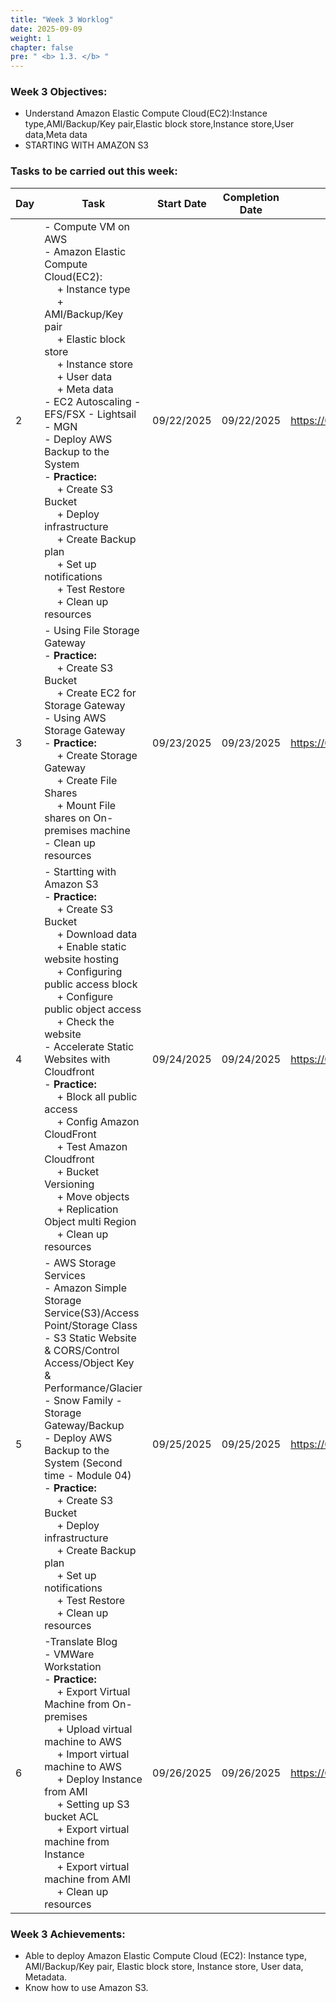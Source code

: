```yaml
---
title: "Week 3 Worklog"
date: 2025-09-09
weight: 1
chapter: false
pre: " <b> 1.3. </b> "
---
```




### Week 3 Objectives:

* Understand Amazon Elastic Compute Cloud(EC2):Instance type,AMI/Backup/Key pair,Elastic block store,Instance store,User data,Meta data
* STARTING WITH AMAZON S3



### Tasks to be carried out this week:
| Day | Task                                                                                                                                                                                                   | Start Date | Completion Date | Reference Material                        |
| --- | ------------------------------------------------------------------------------------------------------------------------------------------------------------------------------------------------------ | ---------- | --------------- | ----------------------------------------- |
| 2   | - Compute VM on AWS <br> - Amazon Elastic Compute Cloud(EC2): <br>&emsp; + Instance type <br>&emsp; + AMI/Backup/Key pair <br>&emsp;    + Elastic block store <br>&emsp; + Instance store <br>&emsp; + User data <br>&emsp; + Meta data <br> - EC2 Autoscaling - EFS/FSX - Lightsail - MGN <br> - Deploy AWS Backup to the System <br> - **Practice:** <br>&emsp; + Create S3 Bucket <br>&emsp; + Deploy infrastructure <br>&emsp; + Create Backup plan <br>&emsp; + Set up notifications <br>&emsp; + Test Restore <br>&emsp; + Clean up resources                                                                                                | 09/22/2025 | 09/22/2025      | <https://000013.awsstudygroup.com/> |
| 3   | - Using File Storage Gateway <br> - **Practice:** <br>&emsp; + Create S3 Bucket <br>&emsp; + Create EC2 for Storage Gateway <br> - Using AWS Storage Gateway <br> - **Practice:** <br>&emsp; + Create Storage Gateway <br>&emsp; + Create File Shares <br>&emsp; + Mount File shares on On-premises machine <br> - Clean up resources                                             | 09/23/2025 | 09/23/2025      | <https://000024.awsstudygroup.com/> |
| 4   | - Startting with Amazon S3 <br> - **Practice:** <br>&emsp; + Create S3 Bucket <br>&emsp; + Download data <br> &emsp; + Enable static website hosting <br> &emsp; + Configuring public access block <br> &emsp; + Configure public object access <br> &emsp; + Check the website <br> - Accelerate Static Websites with Cloudfront <br> - **Practice:** <br>&emsp; + Block all public access <br>&emsp; + Config Amazon CloudFront <br>&emsp; + Test Amazon Cloudfront <br>&emsp; + Bucket Versioning <br>&emsp; + Move objects <br>&emsp; + Replication Object multi Region <br>&emsp; + Clean up resources| 09/24/2025 | 09/24/2025      | <https://000057.awsstudygroup.com/> |
| 5   | - AWS Storage Services <br> - Amazon Simple Storage Service(S3)/Access Point/Storage Class <br> - S3 Static Website & CORS/Control Access/Object Key & Performance/Glacier   <br> - Snow Family - Storage Gateway/Backup <br> - Deploy AWS Backup to the System (Second time - Module 04) <br> - **Practice:** <br>&emsp; + Create S3 Bucket <br>&emsp; + Deploy infrastructure <br>&emsp; + Create Backup plan <br>&emsp; + Set up notifications <br>&emsp; + Test Restore <br>&emsp; + Clean up resources                            | 09/25/2025 | 09/25/2025      | <https://000013.awsstudygroup.com/> |
| 6   | -Translate Blog <br> - VMWare Workstation <br> - **Practice:** <br>&emsp; + Export Virtual Machine from On-premises <br>&emsp; + Upload virtual machine to AWS <br>&emsp; + Import virtual machine to AWS <br>&emsp; + Deploy Instance from AMI <br>&emsp; + Setting up S3 bucket ACL <br>&emsp; + Export virtual machine from Instance <br>&emsp; + Export virtual machine from AMI  <br>&emsp; + Clean up resources                                                                                   | 09/26/2025 | 09/26/2025      | <https://000014.awsstudygroup.com/> |


### Week 3 Achievements:

* Able to deploy Amazon Elastic Compute Cloud (EC2): Instance type, AMI/Backup/Key pair, Elastic block store, Instance store, User data, Metadata.
* Know how to use Amazon S3.
